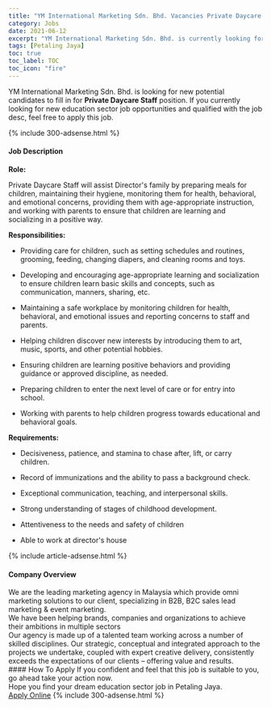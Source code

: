 ```yaml
---
title: "YM International Marketing Sdn. Bhd. Vacancies Private Daycare Staff" 
category: Jobs 
date: 2021-06-12 
excerpt: "YM International Marketing Sdn. Bhd. is currently looking for suitable person to fill in the Private Daycare Staff which positioned at Petaling Jaya" 
tags: [Petaling Jaya] 
toc: true 
toc_label: TOC 
toc_icon: "fire" 
--- 
```


<p>YM International Marketing Sdn. Bhd. is looking for new potential candidates to fill in for <b>Private Daycare Staff</b> position. If you currently looking for new education sector job opportunities and qualified with the job desc, feel free to apply this job.
</p>{% include 300-adsense.html %} 
<div><div><h4>Job Description</h4></div><div><div><span><div><p><strong>Role:</strong></p><p>Private Daycare Staff will assist Director's family by preparing meals for children, maintaining their hygiene, monitoring them for health, behavioral, and emotional concerns, providing them with age-appropriate instruction, and working with parents to ensure that children are learning and socializing in a positive way.&#160;</p><p><strong>Responsibilities:&#160;</strong></p><ul><li>Providing care for children, such as setting schedules and routines, grooming, feeding, changing diapers, and cleaning rooms and toys.&#160;</li></ul><ul><li>Developing and encouraging age-appropriate learning and socialization to ensure children learn basic skills and concepts, such as communication, manners, sharing, etc.&#160;</li></ul><ul><li>Maintaining a safe workplace by monitoring children for health, behavioral, and emotional issues and reporting concerns to staff and parents.&#160;</li></ul><ul><li>Helping children discover new interests by introducing them to art, music, sports, and other potential hobbies.&#160;</li></ul><ul><li>Ensuring children are learning positive behaviors and providing guidance or approved discipline, as needed.&#160;</li></ul><ul><li>Preparing children to enter the next level of care or for entry into school.&#160;</li></ul><ul><li>Working with parents to help children progress towards educational and behavioral goals.&#160;</li></ul><p><strong>Requirements:&#160;</strong></p><ul><li>Decisiveness, patience, and stamina to chase after, lift, or carry children.&#160;</li></ul><ul><li>Record of immunizations and the ability to pass a background check.&#160;</li></ul><ul><li>Exceptional communication, teaching, and interpersonal skills.&#160;</li></ul><ul><li>Strong understanding of stages of childhood development.&#160;</li></ul><ul><li>Attentiveness to the needs and safety of children</li></ul><ul><li>Able to work at director's house</li></ul></div></span></div></div></div> 
{% include article-adsense.html %} 
<div><div><h4>Company Overview</h4></div><div><div><span><div><div>
<div>We are the leading marketing agency in Malaysia which provide omni marketing solutions to our client, specializing in B2B, B2C sales lead marketing &amp;&#160;event marketing.</div>
<div>We have been helping brands, companies and organizations to achieve their ambitions in multiple sectors</div>
<div>Our agency is made up of a talented team working across a number of skilled disciplines. Our strategic, conceptual and integrated approach to the projects we undertake, coupled with expert creative delivery, consistently exceeds the expectations of our clients &#8211; offering value and results.</div>
</div></div></span></div></div></div> 
#### How To Apply 
If you confident and feel that this job is suitable to you, go ahead take your action now. <br/> 
Hope you find your dream education sector job in Petaling Jaya. <br/> 
<a href="https://www.jobstreet.com.my/en/job/private-daycare-staff-4566927?jobId=jobstreet-my-job-4566927" class="btn btn--info" target="_blank" rel="nofollow noopenner">Apply Online</a> 
{% include 300-adsense.html %} 